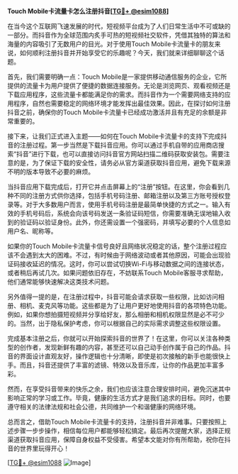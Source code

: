 **Touch Mobile卡流量卡怎么注册抖音[[TG💪+ @esim1088](https://t.me/s/esim1088)]**

在当今这个互联网飞速发展的时代，短视频平台成为了人们日常生活中不可或缺的一部分。而抖音作为全球范围内炙手可热的短视频社交软件，凭借其独特的算法和海量的内容吸引了无数用户的目光。对于使用Touch Mobile卡流量卡的朋友来说，如何顺利注册抖音并开始享受它的乐趣呢？今天，我们就来详细聊聊这个话题。

首先，我们需要明确一点：Touch Mobile是一家提供移动通信服务的企业，它所提供的流量卡为用户提供了便捷的数据连接服务。无论是浏览网页、观看视频还是下载应用程序，这些流量卡都能满足你的需求。而抖音作为一个需要网络支持的应用程序，自然也需要稳定的网络环境才能发挥出最佳效果。因此，在探讨如何注册抖音之前，确保你的Touch Mobile卡流量卡已经成功激活并且有充足的余额是非常重要的。

接下来，让我们正式进入主题——如何在Touch Mobile卡流量卡的支持下完成抖音的注册过程。第一步当然是下载抖音应用。你可以通过手机自带的应用商店搜索“抖音”进行下载，也可以直接访问抖音官方网站扫描二维码获取安装包。需要注意的是，为了保证下载的安全性，请务必从官方渠道获取抖音应用，避免下载来源不明的版本导致不必要的麻烦。

当抖音应用下载完成后，打开它并点击屏幕上的“注册”按钮。在这里，你会看到几种不同的注册方式供你选择，包括手机号码注册、邮箱注册以及第三方账号授权登录等。对于大多数用户而言，使用手机号码注册是最简单快捷的方式之一。输入有效的手机号码后，系统会向该号码发送一条验证码短信，你需要准确无误地输入收到的验证码以验证身份。此外，你还需设置一个强密码，并填写必要的个人信息如用户名、昵称等。

如果你的Touch Mobile卡流量卡信号良好且网络状况稳定的话，整个注册过程应该不会遇到太大的困难。不过，有时候由于网络波动或者其他原因，可能会出现验证码接收延迟的情况。这时，你可以尝试切换Wi-Fi与移动数据之间的连接状态，或者稍后再试几次。如果问题依旧存在，不妨联系Touch Mobile客服寻求帮助，他们通常能够快速解决这类技术问题。

另外值得一提的是，在注册过程中，抖音可能会请求获取一些权限，比如访问相册、相机、麦克风等功能。这些都是为了让用户更好地使用抖音的各项特色功能。例如，如果你想拍摄短视频并分享给好友，那么相册和相机权限显然是必不可少的。当然，出于隐私保护考虑，你可以根据自己的实际需求调整这些权限设置。

完成基本注册之后，你就可以开始探索抖音的世界了！在这里，你可以关注各种类型的创作者，发现新鲜有趣的内容，甚至还可以自己动手创作属于自己的作品。抖音的界面设计直观友好，操作逻辑也十分清晰，即使是初次接触的新手也能很快上手。而且，抖音还提供了丰富的滤镜、特效以及音乐库，让你的作品更加丰富多彩。

然而，在享受抖音带来的快乐之余，我们也应该注意合理安排时间，避免沉迷其中影响正常的学习或工作。毕竟，健康的生活方式才是我们追求的目标。同时，也要遵守相关的法律法规和社会公德，共同维护一个和谐健康的网络环境。

总而言之，借助Touch Mobile卡流量卡的支持，注册抖音并非难事。只要按照上述步骤一步步操作，相信每位用户都能够轻松搞定。最后再次提醒大家，选择正规渠道获取抖音应用，保障自身权益不受侵害。希望本文能对你有所帮助，祝你在抖音的世界里玩得开心！

[[TG💪+ @esim1088](https://t.me/s/esim1088) ![Image](https://i.postimg.cc/4NQfJmqS/Snipaste-2025-05-13-00-14-12.png)]